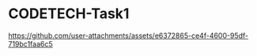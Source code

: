 # CODETECH-Task1


https://github.com/user-attachments/assets/e6372865-ce4f-4600-95df-719bc1faa6c5

